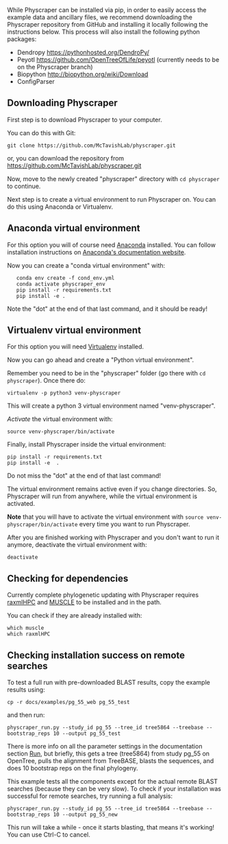 While Physcraper can be installed via pip,
in order to easily access the example data and ancillary files, we recommend downloading
the Physcraper repository from GitHub and installing it locally following the instructions below.
This process will also install the following python packages:

- Dendropy https://pythonhosted.org/DendroPy/
- Peyotl https://github.com/OpenTreeOfLife/peyotl (currently needs to be on the Physcraper branch)
- Biopython http://biopython.org/wiki/Download
- ConfigParser


## Downloading Physcraper

First step is to download Physcraper to your computer.

You can do this with Git:

```
git clone https://github.com/McTavishLab/physcraper.git
```

or, you can download the repository from https://github.com/McTavishLab/physcraper.git

Now, move to the newly created "physcraper" directory with `cd physcraper` to continue.

Next step is to create a virtual
environment to run Physcraper on. You can do this using Anaconda
or Virtualenv.

## Anaconda virtual environment

For this option you will of course need [Anaconda](https://www.anaconda.com/products/individual) installed. You can follow installation instructions on [Anaconda's documentation
website](https://docs.anaconda.com/anaconda/install/).

Now you can create a "conda virtual environment" with:

```
   conda env create -f cond_env.yml
   conda activate physcraper_env
   pip install -r requirements.txt
   pip install -e .
```

Note the "dot" at the end of that last command, and it should be ready!

## Virtualenv virtual environment

For this option you will need [Virtualenv](https://pypi.org/project/virtualenv/) installed.

Now you can go ahead and create a "Python virtual environment".

Remember you need to be in the "physcraper" folder (go there with `cd physcraper`).
Once there do:

```
virtualenv -p python3 venv-physcraper
```

This will create a python 3 virtual environment named "venv-physcraper".

_Activate_ the virtual environment with:

```
source venv-physcraper/bin/activate
```

Finally, install Physcraper inside the virtual environment:

```
pip install -r requirements.txt
pip install -e  .
```

Do not miss the "dot" at the end of that last command!

The virtual environment remains active even if you change directories.
So, Physcraper will run from anywhere, while the virtual environment is activated.


**Note** that you will have to activate the virtual environment with `source venv-physcraper/bin/activate`
every time you want to run Physcraper.

After you are finished working with Physcraper and you don't want to run it anymore, deactivate the virtual environment with:

```
deactivate
```


## Checking for dependencies

Currently complete phylogenetic updating with Physcraper requires
[raxmlHPC](http://sco.h-its.org/exelixis/web/software/raxml/index.html) and [MUSCLE](install-muscle.md) to be installed and in the path.

You can check if they are already installed with:

```
which muscle
which raxmlHPC
```

## Checking installation success on remote searches

To test a full run with pre-downloaded BLAST results, copy the example results using:

    cp -r docs/examples/pg_55_web pg_55_test

and then run:

    physcraper_run.py --study_id pg_55 --tree_id tree5864 --treebase --bootstrap_reps 10 --output pg_55_test

There is more info on all the parameter settings in the documentation section [Run](https://physcraper.readthedocs.io/en/latest/physcraper_run.html), but briefly, this gets a tree (tree5864) from study pg_55 on OpenTree, pulls the alignment from TreeBASE, blasts the sequences, and does 10 bootstrap reps on the final phylogeny.


This example tests all the components except for the actual remote BLAST searches (because they can be very slow).
To check if your installation was successful for remote searches, try running a full analysis:

    physcraper_run.py --study_id pg_55 --tree_id tree5864 --treebase --bootstrap_reps 10 --output pg_55_new

This run will take a while - once it starts blasting, that means it's working! You can use Ctrl-C to cancel.
